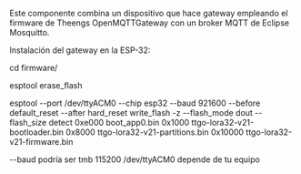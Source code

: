 Este componente combina un dispositivo que hace gateway empleando el firmware de Theengs OpenMQTTGateway
con un broker MQTT de Eclipse Mosquitto.


Instalación del gateway en la ESP-32:

cd firmware/

esptool erase_flash

esptool --port /dev/ttyACM0 --chip esp32 --baud 921600 --before default_reset --after hard_reset write_flash -z --flash_mode dout --flash_size detect 0xe000 boot_app0.bin 0x1000 ttgo-lora32-v21-bootloader.bin 0x8000 ttgo-lora32-v21-partitions.bin 0x10000 ttgo-lora32-v21-firmware.bin

--baud podría ser tmb 115200
/dev/ttyACM0 depende de tu equipo
